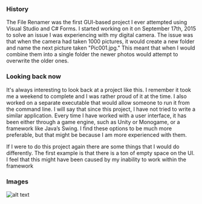 ### History

The File Renamer was the first GUI-based project I ever attempted using Visual Studio and C# Forms. I started working on it on September 17th, 2015 to solve an issue I was experiencing with my digital camera. The issue was that when the camera had taken 1000 pictures, it would create a new folder and name the next picture taken "Pic001.jpg." This meant that when I would combine them into a single folder the newer photos would attempt to overwrite the older ones.

### Looking back now

It's always interesting to look back at a project like this. I remember it took me a weekend to complete and I was rather proud of it at the time. I also worked on a separate executable that would allow someone to run it from the command line. I will say that since this project, I have not tried to write a similar application. Every time I have worked with a user interface, it has been either through a game engine, such as Unity or Monogame, or a framework like Java’s Swing. I find these options to be much more preferable, but that might be because I am more experienced with them.

If I were to do this project again there are some things that I would do differently. The first example is that there is a ton of empty space on the UI. I feel that this might have been caused by my inability to work within the framework

### Images
![alt text](../../static/projects/c-sharp/file-renamer/UI.png)
